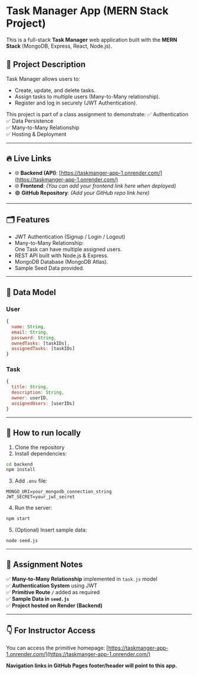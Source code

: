 
# Task Manager App (MERN Stack Project)

This is a full-stack **Task Manager** web application built with the **MERN Stack** (MongoDB, Express, React, Node.js).

## 🎯 Project Description

Task Manager allows users to:
- Create, update, and delete tasks.
- Assign tasks to multiple users (Many-to-Many relationship).
- Register and log in securely (JWT Authentication).

This project is part of a class assignment to demonstrate:
✅ Authentication  
✅ Data Persistence  
✅ Many-to-Many Relationship  
✅ Hosting & Deployment

---

## 🔥 Live Links

- 🌐 **Backend (API)**: [https://taskmanger-app-1.onrender.com/](https://taskmanger-app-1.onrender.com/)
- 🌐 **Frontend**: *(You can add your frontend link here when deployed)*
- 🟢 **GitHub Repository**: *(Add your GitHub repo link here)*

---

## 🗂️ Features

- JWT Authentication (Signup / Login / Logout)
- Many-to-Many Relationship:  
  One Task can have multiple assigned users.
- REST API built with Node.js & Express.
- MongoDB Database (MongoDB Atlas).
- Sample Seed Data provided.

---

## 📄 Data Model

### User
```js
{
  name: String,
  email: String,
  password: String,
  ownedTasks: [taskIDs],
  assignedTasks: [taskIDs]
}
```

### Task
```js
{
  title: String,
  description: String,
  owner: userID,
  assignedUsers: [userIDs]
}
```

---

## 🚀 How to run locally

1. Clone the repository
2. Install dependencies:
```bash
cd backend
npm install
```
3. Add `.env` file:
```
MONGO_URI=your_mongodb_connection_string
JWT_SECRET=your_jwt_secret
```
4. Run the server:
```bash
npm start
```
5. (Optional) Insert sample data:
```bash
node seed.js
```

---

## 📌 Assignment Notes

✅ **Many-to-Many Relationship** implemented in `task.js` model  
✅ **Authentication System** using JWT  
✅ **Primitive Route `/`** added as required  
✅ **Sample Data in `seed.js`**  
✅ **Project hosted on Render (Backend)**

---

## 👇 For Instructor Access

You can access the primitive homepage:
[https://taskmanger-app-1.onrender.com/](https://taskmanger-app-1.onrender.com/)

**Navigation links in GitHub Pages footer/header will point to this app.**
